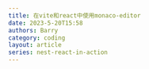 ```yaml
---
title: 在vite和react中使用monaco-editor
date: 2023-5-20T15:58
authors: Barry
category: coding
layout: article
series: nest-react-in-action
---
```

